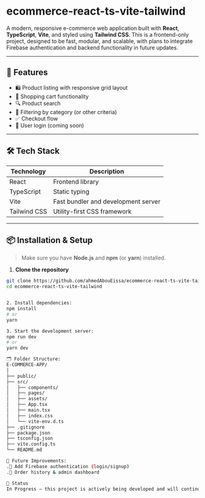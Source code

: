 # ecommerce-react-ts-vite-tailwind

A modern, responsive e-commerce web application built with **React**, **TypeScript**, **Vite**, and styled using **Tailwind CSS**. This is a frontend-only project, designed to be fast, modular, and scalable, with plans to integrate Firebase authentication and backend functionality in future updates.

---

## 🚀 Features

- 🛍️ Product listing with responsive grid layout
- 🛒 Shopping cart functionality
- 🔍 Product search
- 🎯 Filtering by category (or other criteria)
- ✅ Checkout flow
- 🔐 User login (coming soon)

---

## 🛠️ Tech Stack

| Technology   | Description                         |
| ------------ | ----------------------------------- |
| React        | Frontend library                    |
| TypeScript   | Static typing                       |
| Vite         | Fast bundler and development server |
| Tailwind CSS | Utility-first CSS framework         |

---

## 📦 Installation & Setup

> Make sure you have **Node.js** and **npm** (or **yarn**) installed.

1. **Clone the repository**

```bash
git clone https://github.com/ahmedAbouEissa/ecommerce-react-ts-vite-tailwind.git
cd ecommerce-react-ts-vite-tailwind


2. Install dependencies:
npm install
# or
yarn

3. Start the development server:
npm run dev
# or
yarn dev

🗂️ Folder Structure:
E-COMMERCE-APP/
│
├── public/
├── src/
│   ├── components/
│   ├── pages/
│   ├── assets/
│   ├── App.tsx
│   ├── main.tsx
│   ├── index.css
│   └── vite-env.d.ts
├── .gitignore
├── package.json
├── tsconfig.json
├── vite.config.ts
└── README.md

🧩 Future Improvements:
.🔐 Add Firebase authentication (login/signup)
.🧾 Order history & admin dashboard

📌 Status
In Progress — this project is actively being developed and will continue to evolve with new features and improvements.
```
